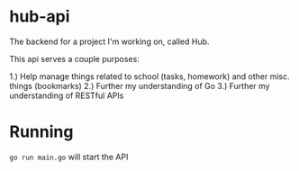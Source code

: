 # hub-api

The backend for a project I'm working on, called Hub.

This api serves a couple purposes:

1.) Help manage things related to school (tasks, homework) and other misc. things (bookmarks)
2.) Further my understanding of Go
3.) Further my understanding of RESTful APIs

# Running

`go run main.go` will start the API